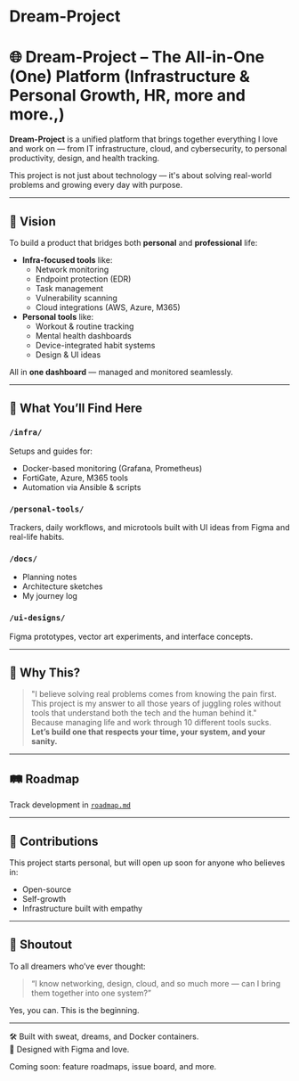 # Dream-Project

# 🌐 Dream-Project – The All-in-One (One) Platform (Infrastructure & Personal Growth, HR, more and more.,)

**Dream-Project** is a unified platform that brings together everything I love and work on — from IT infrastructure, cloud, and cybersecurity, to personal productivity, design, and health tracking.

This project is not just about technology — it's about solving real-world problems and growing every day with purpose.

---

## 🚀 Vision

To build a product that bridges both **personal** and **professional** life:
- **Infra-focused tools** like:
  - Network monitoring
  - Endpoint protection (EDR)
  - Task management
  - Vulnerability scanning
  - Cloud integrations (AWS, Azure, M365)
- **Personal tools** like:
  - Workout & routine tracking
  - Mental health dashboards
  - Device-integrated habit systems
  - Design & UI ideas

All in **one dashboard** — managed and monitored seamlessly.

---

## 🔧 What You’ll Find Here

### `/infra/`
Setups and guides for:
- Docker-based monitoring (Grafana, Prometheus)
- FortiGate, Azure, M365 tools
- Automation via Ansible & scripts

### `/personal-tools/`
Trackers, daily workflows, and microtools built with UI ideas from Figma and real-life habits.

### `/docs/`
- Planning notes
- Architecture sketches
- My journey log

### `/ui-designs/`
Figma prototypes, vector art experiments, and interface concepts.

---

## 🧠 Why This?

> "I believe solving real problems comes from knowing the pain first. This project is my answer to all those years of juggling roles without tools that understand both the tech and the human behind it."
> Because managing life and work through 10 different tools sucks.  
**Let’s build one that respects your time, your system, and your sanity.**

---

## 🛤 Roadmap

Track development in [`roadmap.md`](./roadmap.md)

---

## 🤝 Contributions

This project starts personal, but will open up soon for anyone who believes in:
- Open-source
- Self-growth
- Infrastructure built with empathy

---

## 📢 Shoutout

To all dreamers who’ve ever thought:
> “I know networking, design, cloud, and so much more — can I bring them together into one system?”

Yes, you can. This is the beginning.

---

🛠️ Built with sweat, dreams, and Docker containers.  
🎨 Designed with Figma and love.  

Coming soon: feature roadmaps, issue board, and more.
